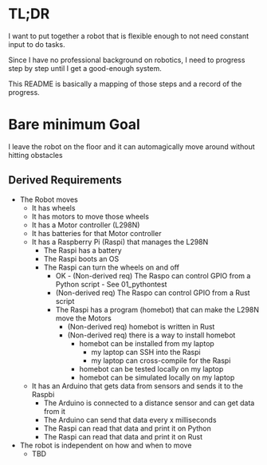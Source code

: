 # TL;DR

I want to put together a robot that is flexible enough to not need constant input to do tasks.

Since I have no professional background on robotics, I need to progress step by step until I get a good-enough system.

This README is basically a mapping of those steps and a record of the progress.

# Bare minimum Goal

I leave the robot on the floor and it can automagically move around without hitting obstacles

## Derived Requirements
- The Robot moves
  - It has wheels
  - It has motors to move those wheels
  - It has a Motor controller (L298N)
  - It has batteries for that Motor controller
  - It has a Raspberry Pi (Raspi) that manages the L298N
    - The Raspi has a battery
    - The Raspi boots an OS
    - The Raspi can turn the wheels on and off
      - OK - (Non-derived req) The Raspo can control GPIO from a Python script - See 01_pythontest
      - (Non-derived req) The Raspo can control GPIO from a Rust script
      - The Raspi has a program (homebot) that can make the L298N move the Motors
        - (Non-derived req) homebot is written in Rust
        - (Non-derived req) there is a way to install homebot
          - homebot can be installed from my laptop
            - my laptop can SSH into the Raspi
            - my laptop can cross-compile for the Raspi
          - homebot can be tested locally on my laptop
          - homebot can be simulated locally on my laptop
  - It has an Arduino that gets data from sensors and sends it to the Raspbi
    - The Arduino is connected to a distance sensor and can get data from it
    - The Arduino can send that data every x milliseconds
    - The Raspi can read that data and print it on Python
    - The Raspi can read that data and print it on Rust
- The robot is independent on how and when to move
  - TBD
